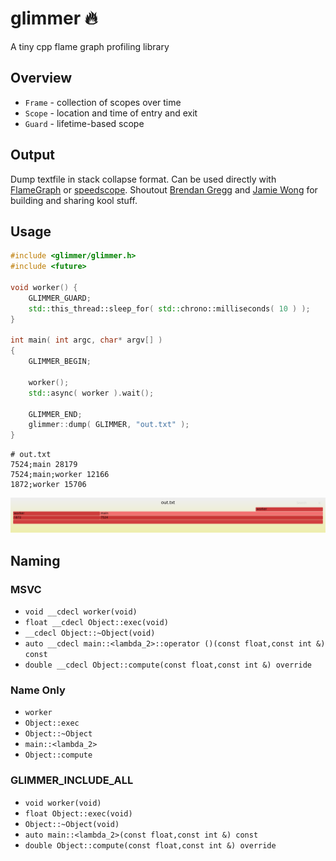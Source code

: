 # glimmer 🔥
A tiny cpp flame graph profiling library


## Overview
- `Frame` - collection of scopes over time
- `Scope` - location and time of entry and exit
- `Guard` - lifetime-based scope


## Output
Dump textfile in stack collapse format.
Can be used directly with [FlameGraph](https://github.com/brendangregg/FlameGraph) or [speedscope](https://www.speedscope.app/).
Shoutout [Brendan Gregg](https://twitter.com/brendangregg) and [Jamie Wong](https://twitter.com/jlfwong) for building and sharing kool stuff.


## Usage
```cpp
#include <glimmer/glimmer.h>
#include <future>

void worker() {
    GLIMMER_GUARD;
    std::this_thread::sleep_for( std::chrono::milliseconds( 10 ) );
}

int main( int argc, char* argv[] ) 
{
    GLIMMER_BEGIN;

    worker();
    std::async( worker ).wait();

    GLIMMER_END;
    glimmer::dump( GLIMMER, "out.txt" );
}
```

``` 
# out.txt
7524;main 28179
7524;main;worker 12166
1872;worker 15706
```

![](docs/out.svg)


## Naming

### MSVC
- `void __cdecl worker(void)`
- `float __cdecl Object::exec(void)`
- `__cdecl Object::~Object(void)`
- `auto __cdecl main::<lambda_2>::operator ()(const float,const int &) const`
- `double __cdecl Object::compute(const float,const int &) override`

### Name Only
- `worker`
- `Object::exec`
- `Object::~Object`
- `main::<lambda_2>`
- `Object::compute` 

### GLIMMER_INCLUDE_ALL
- `void worker(void)`
- `float Object::exec(void)`
- `Object::~Object(void)`
- `auto main::<lambda_2>(const float,const int &) const`
- `double Object::compute(const float,const int &) override` 